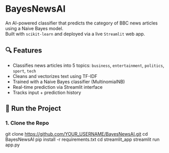 # BayesNewsAI

An AI-powered classifier that predicts the category of BBC news articles using a Naive Bayes model.  
Built with `scikit-learn` and deployed via a live `Streamlit` web app.

## 🔍 Features

- Classifies news articles into 5 topics: `business`, `entertainment`, `politics`, `sport`, `tech`
- Cleans and vectorizes text using TF-IDF
- Trained with a Naive Bayes classifier (MultinomialNB)
- Real-time prediction via Streamlit interface
- Tracks input + prediction history


## 🚀 Run the Project

### 1. Clone the Repo

git clone https://github.com/YOUR_USERNAME/BayesNewsAI.git
cd BayesNewsAI
pip install -r requirements.txt
cd streamlit_app
streamlit run app.py
